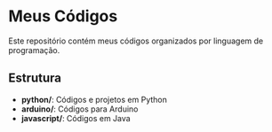 # Meus Códigos

Este repositório contém meus códigos organizados por linguagem de programação.

## Estrutura

- **python/**: Códigos e projetos em Python
- **arduino/**: Códigos para Arduino
- **javascript/**: Códigos em Java
